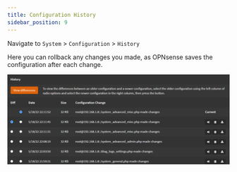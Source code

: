 ```yaml
---
title: Configuration History
sidebar_position: 9
---
```


Navigate to `System` > `Configuration` > `History`

Here you can rollback any changes you made, as OPNsense saves the configuration after each change.

![system-history](img/system-history.png)
